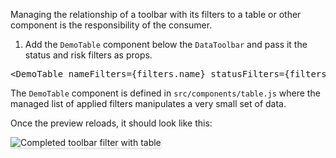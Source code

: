 Managing the relationship of a toolbar with its filters to a table or other component is the responsibility of the consumer. 

1) Add the `DemoTable` component below the `DataToolbar` and pass it the status and risk filters as props.

<pre class="file" data-target="clipboard">
&lt;DemoTable nameFilters={filters.name} statusFilters={filters.status} riskFilters={filters.risk} clearAllFilters={this.onDelete}/&gt;
</pre> 

The `DemoTable` component is defined in `src/components/table.js` where the managed list of applied filters manipulates a very small set of data.

Once the preview reloads, it should look like this:

<img src="toolbar-filter/assets/final.png" alt="Completed toolbar filter with table" style="box-shadow: rgba(3, 3, 3, 0.2) 0px 1.25px 2.5px 0px;" />
